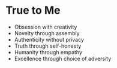 # True to Me

* Obsession with creativity
* Novelty through assembly
* Authenticity without privacy
* Truth through self-honesty
* Humanity through empathy
* Excellence through choice of adversity
